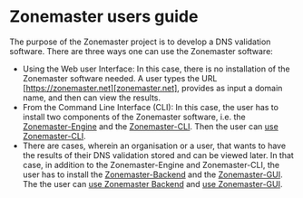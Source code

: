 # Zonemaster users guide

The purpose of the Zonemaster project is to develop a DNS validation software.
There are three ways one can use the Zonemaster software:

   * Using the Web user Interface: In this case, there is no installation of
     the Zonemaster software needed. A user types the URL
     [https://zonemaster.net][zonemaster.net], provides as input a domain name,
     and then can view the results.
   * From the Command Line Interface (CLI): In this case, the user has to
     install two components of the Zonemaster software, i.e. the
     [Zonemaster-Engine] and the [Zonemaster-CLI]. Then the user can [use
     Zonemaster-CLI][Zonemaster-CLI using].
   * There are cases, wherein an organisation or a user, that wants to have the
     results of their DNS validation stored and can be viewed later. In that
     case, in addition to the Zonemaster-Engine and Zonemaster-CLI, the user
     has to install the [Zonemaster-Backend] and the [Zonemaster-GUI]. The the
     user can [use Zonemaster Backend][Zonemaster-Backend using] and [use
     Zonemaster-GUI][Zonemaster-GUI using].


[Zonemaster-Backend]:        ../installation/zonemaster-backend.md
[Zonemaster-Backend using]:  backend/README.md
[Zonemaster-CLI]:            ../installation/zonemaster-cli.md
[Zonemaster-CLI using]:      cli.md
[Zonemaster-Engine]:         ../installation/zonemaster-engine.md
[Zonemaster-GUI]:            ../installation/zonemaster-gui.md
[Zonemaster-GUI using]:      gui/README.md
[zonemaster.net]:            https://zonemaster.net/
